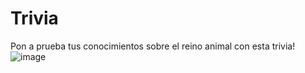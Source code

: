# Trivia
Pon a prueba tus conocimientos sobre el reino animal con esta trivia! 
![image](https://user-images.githubusercontent.com/32285156/37885061-7f23a438-3089-11e8-90fb-39e9098b9479.png)

